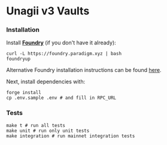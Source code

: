 # Unagii v3 Vaults

### Installation

Install [**Foundry**](https://github.com/foundry-rs/foundry) (if you don't have it already):

```shell
curl -L https://foundry.paradigm.xyz | bash
foundryup
```

Alternative Foundry installation instructions can be found [here](https://book.getfoundry.sh/getting-started/installation.html).

Next, install dependencies with:

```shell
forge install
cp .env.sample .env # and fill in RPC_URL
```

### Tests

```shell
make t # run all tests
make unit # run only unit tests
make integration # run mainnet integration tests
```
